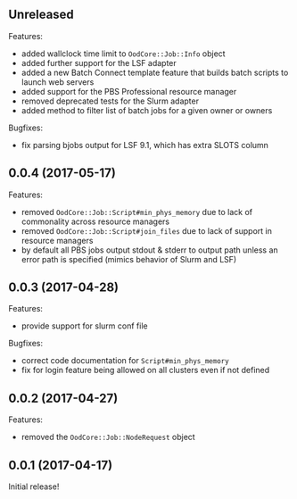 ## Unreleased

Features:

  - added wallclock time limit to `OodCore::Job::Info` object
  - added further support for the LSF adapter
  - added a new Batch Connect template feature that builds batch scripts to
    launch web servers
  - added support for the PBS Professional resource manager
  - removed deprecated tests for the Slurm adapter
  - added method to filter list of batch jobs for a given owner or owners

Bugfixes:

  - fix parsing bjobs output for LSF 9.1, which has extra SLOTS column

## 0.0.4 (2017-05-17)

Features:

  - removed `OodCore::Job::Script#min_phys_memory` due to lack of commonality
    across resource managers
  - removed `OodCore::Job::Script#join_files` due to lack of support in
    resource managers
  - by default all PBS jobs output stdout & stderr to output path unless an
    error path is specified (mimics behavior of Slurm and LSF)

## 0.0.3 (2017-04-28)

Features:

  - provide support for slurm conf file

Bugfixes:

  - correct code documentation for `Script#min_phys_memory`
  - fix for login feature being allowed on all clusters even if not defined

## 0.0.2 (2017-04-27)

Features:

  - removed the `OodCore::Job::NodeRequest` object

## 0.0.1 (2017-04-17)

Initial release!
